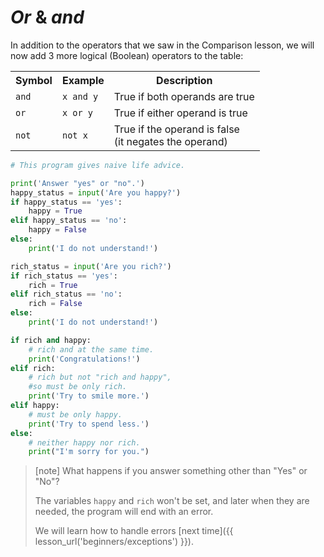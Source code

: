 
# *Or* & *and*

In addition to the operators that we saw in the Comparison lesson, we will now add 3 more logical (Boolean) operators to the table:

<table class="table">
    <tr>
        <th>Symbol</th>
        <th>Example</th>
        <th>Description</th>
    </tr>
    <tr>
        <td><code>and</code></td>
        <td><code>x and y</code></td>
        <td>True if both operands are true</td>
    </tr>
    <tr>
        <td><code>or</code></td>
        <td><code>x or y</code></td>
        <td>True if either operand is true</td>
    </tr>
    <tr>
        <td><code>not</code></td>
        <td><code>not x</code></td>
        <td>True if the operand is false<br> 
        (it negates the operand)</td>
    </tr>
</table>



```python
# This program gives naive life advice.

print('Answer "yes" or "no".')
happy_status = input('Are you happy?')
if happy_status == 'yes':
    happy = True
elif happy_status == 'no':
    happy = False
else:
    print('I do not understand!')

rich_status = input('Are you rich?')
if rich_status == 'yes':
    rich = True
elif rich_status == 'no':
    rich = False
else:
    print('I do not understand!')

if rich and happy:
    # rich and at the same time.
    print('Congratulations!')
elif rich:
    # rich but not "rich and happy",
    #so must be only rich.
    print('Try to smile more.')
elif happy:
    # must be only happy.
    print('Try to spend less.')
else:
    # neither happy nor rich.
    print("I'm sorry for you.")

```

> [note]
> What happens if you answer something other than "Yes" or "No"?
>
> The variables `happy` and `rich` won't be set, and later when they are needed, the program will end with an error.
>
> We will learn how to handle errors [next time]({{ lesson_url('beginners/exceptions') }}).
